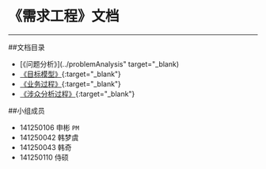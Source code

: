 # 《需求工程》文档

---
##文档目录

* [《问题分析》](../problemAnalysis" target="_blank)
* [《目标模型》](../goalModel){:target="_blank"}
* [《业务过程》](../businessProcess){:target="_blank"}
* [《涉众分析过程》](../stakeholderAnalysis){:target="_blank"}


##小组成员
* 141250106 申彬 `PM`
* 141250042 韩梦虞
* 141250043 韩奇
* 141250110 侍硕


